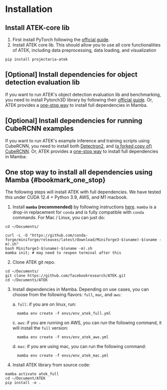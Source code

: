 # Installation

## Install ATEK-core lib

1. First install PyTorch following the [official guide](https://pytorch.org/).
2. Install ATEK core lib. This should allow you to use all core functionalities
   of ATEK, including data preprocessing, data loading, and visualization

```
pip install projectaria-atek
```

## [Optional] Install dependencies for object detection evaluation lib

If you want to run ATEK's object detection evaluation lib and benchmarking, you
need to install Pytorch3D library by following their
[official guide](https://github.com/facebookresearch/pytorch3d). Or, ATEK
provides a [one-stop way](#bookmark_one_stop) to install full dependencies in
Mamba.

## [Optional] Install dependencies for running CubeRCNN examples

If you want to run ATEK's example inference and training scripts using CubeRCNN,
you need to install both
[Detectron2](https://github.com/facebookresearch/detectron2), and
[(a forked copy of) CubeRCNN](https://github.com/YLouWashU/omni3d). Or, ATEK
provides a [one-stop way](#bookmark_one_stop) to install full dependencies in
Mamba:

## One stop way to install all dependencies using Mamba {#bookmark_one_stop}

The following steps will install ATEK with full dependencies. We have tested
this under CUDA 12.4 + Python 3.9, AWS, and M1 macbook.

1. Install **`mamba` (recommended)** by following instructions
   [here](https://github.com/conda-forge/miniforge?tab=readme-ov-file#install).
   `mamba` is a drop-in replacement for `conda` and is fully compatible with
   `conda` commands. For Mac / Linux, you can just do:

```
cd ~/Documents/

curl -L -O "https://github.com/conda-forge/miniforge/releases/latest/download/Miniforge3-$(uname)-$(uname -m).sh"
bash Miniforge3-$(uname)-$(uname -m).sh
mamba init; # may need to reopen terminal after this
```

2. Clone ATEK git repo.

```
cd ~/Documents/
git clone https://github.com/facebookresearch/ATEK.git
cd ~/Documents/ATEK
```

3. Install dependencies in Mamba. Depending on use cases, you can choose from
   the following flavors: `full`, `mac`, and `aws`:

   a. `full`: if you are on linux, run:

   ```
     mamba env create -f envs/env_atek_full.yml
   ```

   c. `aws`: if you are running on AWS, you can run the following command, it
   will install the `full` version:

   ```
     mamba env create -f envs/env_atek_aws.yml
   ```

   d. `mac`: if you are using mac, you can run the following command:

   ```
     mamba env create -f envs/env_atek_mac.yml
   ```

4. Install ATEK library from source code:

```
mamba activate atek_full
cd ~/Document/ATEK
pip install -e .
```
